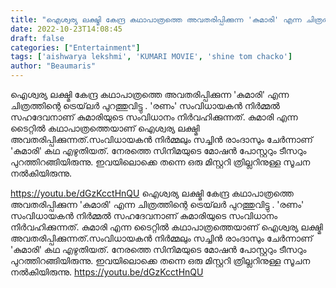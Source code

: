 ```yaml
---
title: "ഐശ്വര്യ ലക്ഷ്മി കേന്ദ്ര കഥാപാത്രത്തെ അവതരിപ്പിക്കുന്ന 'കുമാരി' എന്ന ചിത്രത്തിന്റെ ട്രെയ്‌ലർ പുറത്തുവിട്ടു"
date: 2022-10-23T14:08:45
draft: false
categories: ["Entertainment"]
tags: ['aishwarya lekshmi', 'KUMARI MOVIE', 'shine tom chacko']
author: "Beaumaris"
---
```


ഐശ്വര്യ ലക്ഷ്മി കേന്ദ്ര കഥാപാത്രത്തെ അവതരിപ്പിക്കുന്ന 'കുമാരി' എന്ന ചിത്രത്തിന്റെ ട്രെയ്‌ലർ പുറത്തുവിട്ടു . 'രണം' സംവിധായകന്‍ നിര്‍മ്മല്‍ സഹദേവനാണ് കുമാരിയുടെ സംവിധാനം നിർവഹിക്കുന്നത്. കുമാരി എന്ന ടൈറ്റിൽ കഥാപാത്രത്തെയാണ് ഐശ്വര്യ ലക്ഷ്മി അവതരിപ്പിക്കുന്നത്.സംവിധായകന്‍ നിര്‍മ്മലും സച്ചിന്‍ രാംദാസും ചേര്‍ന്നാണ് 'കുമാരി' കഥ എഴുതിയത്. നേരത്തെ സിനിമയുടെ മോഷന്‍ പോസ്റ്ററും ടീസറും പുറത്തിറങ്ങിയിരുന്നു. ഇവയിലൊക്കെ തന്നെ ഒരു മിസ്റ്ററി ത്രില്ലറിനുള്ള സൂചന നല്‍കിയിരുന്നു.

https://youtu.be/dGzKcctHnQU
ഐശ്വര്യ ലക്ഷ്മി കേന്ദ്ര കഥാപാത്രത്തെ അവതരിപ്പിക്കുന്ന 'കുമാരി' എന്ന ചിത്രത്തിന്റെ ട്രെയ്‌ലർ പുറത്തുവിട്ടു . 'രണം' സംവിധായകന്‍ നിര്‍മ്മല്‍ സഹദേവനാണ് കുമാരിയുടെ സംവിധാനം നിർവഹിക്കുന്നത്. കുമാരി എന്ന ടൈറ്റിൽ കഥാപാത്രത്തെയാണ് ഐശ്വര്യ ലക്ഷ്മി അവതരിപ്പിക്കുന്നത്.സംവിധായകന്‍ നിര്‍മ്മലും സച്ചിന്‍ രാംദാസും ചേര്‍ന്നാണ് 'കുമാരി' കഥ എഴുതിയത്. നേരത്തെ സിനിമയുടെ മോഷന്‍ പോസ്റ്ററും ടീസറും പുറത്തിറങ്ങിയിരുന്നു. ഇവയിലൊക്കെ തന്നെ ഒരു മിസ്റ്ററി ത്രില്ലറിനുള്ള സൂചന നല്‍കിയിരുന്നു. https://youtu.be/dGzKcctHnQU
